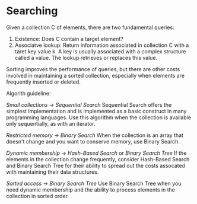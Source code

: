 Searching
================================================================================

Given a collection C of elements, there are two fundamental queries:
1. Existence: Does C contain a target element?
2. Associatve lookup: Return information associated in collection C with a taret key value k.
A key is usually associated with a complex structure called a value.
The lookup retrieves or replaces this value.

Sorting improves the performance of queries, but there are other costs involved in maintaining a sorted collection,
especially when elements are frequently inserted or deleted.

Algorith guideline:

*Small collections* -> *Sequential Search* 
Sequential Search offers the simplest implementation and is implemented as a basic construct in many programming languages.
Use this algorithm when the collection is available only sequentially, as with an iterator.

*Restricted memory* -> *Binary Search*
When the collection is an array that doesn't change and you want to conserve memory, use Binary Search.

*Dynamic membership* -> *Hash-Based Search* or *Binary Search Tree*
If the elements in the collection change frequently, consider Hash-Based Search
and Binary Search Tree for their ability to spread out the costs assocated with maintaining their data structures.

*Sorted access* -> *Binary Search Tree*
Use Binary Search Tree when you need dynamic membership and the ability to process elements in the collection in sorted order.

